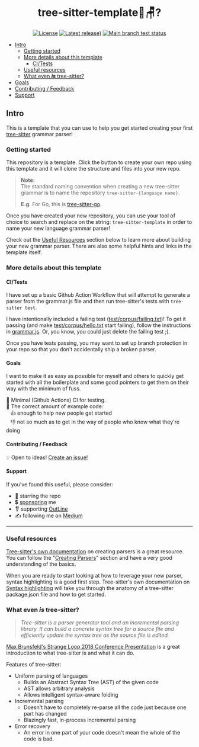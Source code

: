 <h1 align="center">tree-sitter-template🌴🪑?</h1>
<div align="center">

[![License](https://img.shields.io/github/license/adamazing/tree-sitter-template?label=License)](LICENSE "MIT")
[![Latest release)](https://img.shields.io/github/v/tag/adamazing/tree-sitter-template?logo=SemVer&include_prereleases&label=Release)](releases)
[![Main branch test status](https://img.shields.io/github/actions/workflow/status/adamazing/tree-sitter-template/test.yml?event=push&logo=githubactions&logoColor=rgb(255%2C255%2C255)&label=Build)](https://github.com/adamazing/tree-sitter-template/actions/workflows/test.yml?query=event%3Apush)

</div>

<!--toc:start-->
- [Intro](#intro)
  - [Getting started](#getting-started)
  - [More details about this template](#more-details-about-this-template)
    - [CI/Tests](#citests)
  - [Useful resources](#useful-resources)
  - [What even ***is*** tree-sitter?](#what-even-is-tree-sitter)
- [Goals](#goals)
- [Contributing / Feedback](#contributing-feedback)
- [Support](#support)
<!--toc:end-->

## Intro
This is a template that you can use to help you get started creating your first [tree-sitter](https://github.com/tree-sitter/tree-sitter) grammar parser!

### Getting started 

This repository is a template. Click the button to create your own repo using this template and it will clone the structure and files into your new repo.

> **Note:**  
> The standard naming convention when creating a new tree-sitter grammar is to name the repository `tree-sitter-{language name}`.  
> 
> **E.g.** For Go, this is [tree-sitter-go](https://github.com/tree-sitter/tree-sitter-go).  

Once you have created your new repository, you can use your tool of choice to search and replace on the string: `tree-sitter-template` in order to name your new language grammar parser!
   

Check out the [Useful Resources](#useful-resources) section below to learn more about building your new grammar parser. There are also some helpful hints and links in the template itself. 

### More details about this template

#### CI/Tests
I have set up a basic Github Action Workflow that will attempt to generate a parser from the grammar.js file and then run tree-sitter's tests with `tree-sitter test`.

I have intentionally included a failing test ([test/corpus/failing.txt](./test/corpus/failing.txt))!
To get it passing (and make [test/corpus/hello.txt](./test/corpus/hello.txt) start failing), follow the instructions in [grammar.js](./grammar.js). Or, you know, you could just delete the failing test ;).  

Once you have tests passing, you may want to set up branch protection in your repo so that you don't accidentally ship a broken parser.

#### Goals

I want to make it as easy as possible for myself and others to quickly get started with all the boilerplate and some good pointers to get them on their way with the minimum of fuss. 

🙌   Minimal (Github Actions) CI for testing.  
🧚   The correct amount of example code:  
&nbsp;&nbsp;   👍  enough to help new people get started  
&nbsp;&nbsp;   👎  not so much as to get in the way of people who know what they're doing  

#### Contributing / Feedback

💡 Open to ideas! [Create an issue!](../issues)

#### Support

If you've found this useful, please consider:  
   - 🌟 starring the repo  
   - 💲 [sponsoring](https://github.com/sponsors/adamazing) me  
   - ⚧️  supporting [OutLine](https://outline.org.nz/donate)  
   - ✍️ following me on [Medium](https://medium.com/@adamhenley)
   
   
---

### Useful resources

[Tree-sitter's own documentation](http://tree-sitter.github.io/tree-sitter/creating-parsers) on creating parsers is a great resource.
You can follow the "[Creating Parsers](http://tree-sitter.github.io/tree-sitter/creating-parsers)" section and have a very good understanding of the basics.

When you are ready to start looking at how to leverage your new parser, syntax highlighting is a good first step. 
Tree-sitter's own documentation on [Syntax highlighting](http://tree-sitter.github.io/tree-sitter/syntax-highlighting) will take you through the anatomy of a tree-sitter package.json file and how to get started.

### What even ***is*** tree-sitter?

> *Tree-sitter is a parser generator tool and an incremental parsing library. It can build a concrete syntax tree for a source file and efficiently update the syntax tree as the source file is edited.*

[Max Brunsfeld's Strange Loop 2018 Conference Presentation](https://www.youtube.com/watch?v=Jes3bD6P0To) is a great introduction to what tree-sitter is and what it can do.

Features of tree-sitter:
 - Uniform parsing of languages  
   - Builds an Abstract Syntax Tree (AST) of the given code  
   - AST allows arbitrary analysis  
   - Allows intelligent syntax-aware folding
 - Incremental parsing  
   - Doesn't have to completely re-parse all the code just because one part has changed  
   - Blazingly fast, in-process incremental parsing
 - Error recovery  
   - An error in one part of your code doesn't mean the whole of the code is bad.  
 
